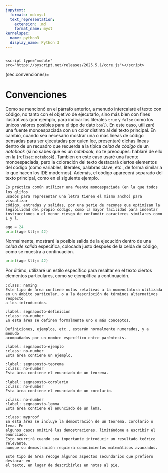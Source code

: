 ```yaml
---
jupytext:
  formats: md:myst
  text_representation:
    extension: .md
    format_name: myst
kernelspec:
  name: python3
  display_name: Python 3
---
```


```{raw} html

<script type="module" src="https://pyscript.net/releases/2025.5.1/core.js"></script>
```

(sec:convenciones)=
# Convenciones

Como se mencionó en el párrafo anterior, a menudo intercalaré el texto con
código, no tanto con el objetivo de ejecutarlo, sino más bien con fines
ilustrativos (por ejemplo, para indicar los literales `true` y `false` como los
únicos valores posibles para el tipo de dato `bool`). En este caso, utilizaré
una fuente monoespaciada con un color distinto al del texto principal. En
cambio, cuando sea necesario mostrar una o más líneas de código pensadas para
ser ejecutadas por quien lee, presentaré dichas líneas dentro de un recuadro
que recuerda a la típica _celda de código_ de un _notebook_ (si no sabes qué es
un _notebook_, no te preocupes: hablaré de ello en la {ref}`sec:notebook`).
También en este caso usaré una fuente monoespaciada, pero la coloración del
texto destacará ciertos elementos del código (como variables, literales,
palabras clave, etc., de forma similar a lo que hacen los IDE modernos).
Además, el código aparecerá separado del texto principal, como en el siguiente
ejemplo.
```{margin}
Es práctica común utilizar una fuente monoespaciada (en la que todos los glifos
usados para representar una letra tienen el mismo ancho) para visualizar
código, entradas y salidas, por una serie de razones que optimizan la
legibilidad del propio código, como la mayor facilidad para indentar
instrucciones o el menor riesgo de confundir caracteres similares como 1 y l.
```

```python
age = 24
print(age &lt;= 42)
```

Normalmente, mostraré la posible salida de la ejecución dentro de una
_celda de salida_ específica, colocada justo después de la celda de código,
como se muestra a continuación.

```python
print(age &lt;= 42)
```

Por último, utilizaré un estilo específico para resaltar en el texto ciertos
elementos particulares, como se ejemplifica a continuación.

```{admonition} _
:class: naming
Este tipo de área contiene notas relativas a la nomenclatura utilizada
en un ámbito particular, o a la descripción de términos alternativos respecto
a los introducidos.
```

```{prf:definition}
:label: segnaposto-definicion
:class: no-number
En esta área se definen formalmente uno o más conceptos.
```
```{margin}
Definiciones, ejemplos, etc., estarán normalmente numerados, y a menudo
acompañados por un nombre específico entre paréntesis.
```

```{prf:example}
:label: segnaposto-ejemplo
:class: no-number
Esta área contiene un ejemplo.
```

````{prf:theorem}
:label: segnaposto-teorema
:class: no-number
Esta área contiene el enunciado de un teorema.
````

```{prf:corollary}
:label: segnaposto-corolario
:class: no-number
Esta área contiene el enunciado de un corolario.
```


```{prf:lemma}
:class: no-number
:label: segnaposto-lemma
Esta área contiene el enunciado de un lema.
```


```{admonition} _
:class: myproof
En esta área se incluye la demostración de un teorema, corolario o lema. En
algunos casos omitiré las demostraciones, limitándome a escribir el enunciado.
Esto ocurrirá cuando sea importante introducir un resultado teórico relevante,
aunque su demostración requiera conocimientos matemáticos avanzados.
```


```{note}
Este tipo de área recoge algunos aspectos secundarios que prefiero destacar en
el texto, en lugar de describirlos en notas al pie.
```

